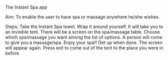 The Instant Spa app

Aim: To enable the user to have spa or massage anywhere he/she wishes.

Steps:
Take the Instant Spa towel.
Wrap it around yourself.
It will take you to an invisible tent.
There will be a screen on the spa/massage table.
Choose which spa/massage you want among the list of options.
A person will come to give you a massage/spa.
Enjoy your spa!!
Get up when done.
The screen will appear again.
Press exit to come out of the tent to the place you were in before.
